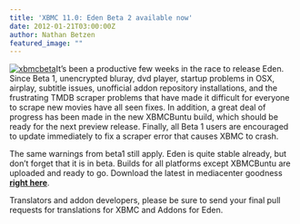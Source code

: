 ```yaml
---
title: 'XBMC 11.0: Eden Beta 2 available now'
date: 2012-01-21T03:00:00Z
author: Nathan Betzen
featured_image: ""
---
```

[![xbmcbeta](/sites/default/files/uploads/xbmcbeta-300x204.jpg "xbmcbeta")](/sites/default/files/uploads/xbmcbeta.jpg)It’s been a productive few weeks in the race to release Eden. Since Beta 1, unencrypted bluray, dvd player, startup problems in OSX, airplay, subtitle issues, unofficial addon repository installations, and the frustrating TMDB scraper problems that have made it difficult for everyone to scrape new movies have all seen fixes. In addition, a great deal of progress has been made in the new XBMCBuntu build, which should be ready for the next preview release. Finally, all Beta 1 users are encouraged to update immediately to fix a scraper error that causes XBMC to crash.

 The same warnings from beta1 still apply. Eden is quite stable already, but don’t forget that it is in beta. Builds for all platforms except XBMCBuntu are uploaded and ready to go. Download the latest in mediacenter goodness **[right here](https://kodi.wiki/download/)**.

 Translators and addon developers, please be sure to send your final pull requests for translations for XBMC and Addons for Eden.

 